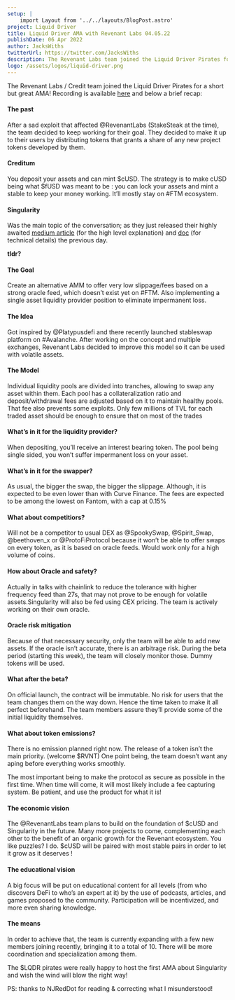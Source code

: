 ```yaml
---
setup: |
    import Layout from '../../layouts/BlogPost.astro'
project: Liquid Driver
title: Liquid Driver AMA with Revenant Labs 04.05.22
publishDate: 06 Apr 2022
author: JacksWiths
twitterUrl: https://twitter.com/JacksWiths
description: The Revenant Labs team joined the Liquid Driver Pirates for a great AMA! Get the alpha in this brief recap by community member JacksWiths. Audited by NJRedDot.
logo: /assets/logos/liquid-driver.png
---
```


The Revenant Labs / Credit team joined the Liquid Driver Pirates for a short but great AMA!
Recording is available <a href="https://odysee.com/@LiquidDriver" target="_blank">here</a> and below a brief recap:

#### The past

After a sad exploit that affected @RevenantLabs (StakeSteak at the time), the team decided to keep working for their goal. They decided to make it up to their users by distributing tokens that grants a share of any new project tokens developed by them.

#### Creditum

You deposit your assets and can mint $cUSD. The strategy is to make cUSD being what $fUSD was meant to be : you can lock your assets and mint a stable to keep your money working. It’ll mostly stay on #FTM ecosystem.

#### Singularity

Was the main topic of the conversation; as they just released their highly awaited <a href="https://revenant-labs.medium.com/what-is-singularity-fa1294f7e640" target="_blank">medium article</a> (for the high level explanation) and <a href="https://docs.revenantlabs.io/singularity/" target="_blank">doc</a> (for technical details) the previous day.

**tldr?**

#### The Goal

Create an alternative AMM to offer very low slippage/fees based on a strong oracle feed, which doesn’t exist yet on #FTM. Also implementing a single asset liquidity provider position to eliminate impermanent loss.

#### The Idea

Got inspired by @Platypusdefi and there recently launched stableswap platform on #Avalanche. After working on the concept and multiple exchanges, Revenant Labs decided to improve this model so it can be used with volatile assets.

#### The Model

Individual liquidity pools are divided into tranches, allowing to swap any asset within them. Each pool has a collateralization ratio and deposit/withdrawal fees are adjusted based on it to maintain healthy pools. That fee also prevents some exploits. Only few millions of TVL for each traded asset should be enough to ensure that on most of the trades

#### What’s in it for the liquidity provider?

When depositing, you’ll receive an interest bearing token. The pool being single sided, you won’t suffer impermanent loss on your asset.

#### What’s in it for the swapper?

As usual, the bigger the swap, the bigger the slippage. Although, it is expected to be even lower than with Curve Finance. The fees are expected to be among the lowest on Fantom, with a cap at 0.15%

#### What about competitiors?

Will not be a competitor to usual DEX as @SpookySwap, @Spirit_Swap, @beethoven_x or @ProtoFiProtocol because it won’t be able to offer swaps on every token, as it is based on oracle feeds. Would work only for a high volume of coins.

#### How about Oracle and safety?

Actually in talks with chainlink to reduce the tolerance with higher frequency feed than 27s, that may not prove to be enough for volatile assets.Singularity will also be fed using CEX pricing. The team is actively working on their own oracle.

#### Oracle risk mitigation

Because of that necessary security, only the team will be able to add new assets. If the oracle isn’t accurate, there is an arbitrage risk. During the beta period (starting this week), the team will closely monitor those. Dummy tokens will be used.

#### What after the beta?

On official launch, the contract will be immutable. No risk for users that the team changes them on the way down. Hence the time taken to make it all perfect beforehand. The team members assure they’ll provide some of the initial liquidity themselves.

#### What about token emissions?

There is no emission planned right now. The release of a token isn’t the main priority. (welcome $RVNT) One point being, the team doesn’t want any aping before everything works smoothly.

The most important being to make the protocol as secure as possible in the first time. When time will come, it will most likely include a fee capturing system. Be patient, and use the product for what it is!

#### The economic vision

The @RevenantLabs team plans to build on the foundation of $cUSD and Singularity in the future. Many more projects to come, complementing each other to the benefit of an organic growth for the Revenant ecosystem. You like puzzles? I do. $cUSD will be paired with most stable pairs in order to let it grow as it deserves !

#### The educational vision

A big focus will be put on educational content for all levels (from who discovers DeFi to who’s an expert at it) by the use of podcasts, articles, and games proposed to the community. Participation will be incentivized, and more even sharing knowledge.

#### The means

In order to achieve that, the team is currently expanding with a few new members joining recently, bringing it to a total of 10. There will be more coordination and specialization among them.

The $LQDR pirates were really happy to host the first AMA about Singularity and wish the wind will blow the right way!

PS: thanks to NJRedDot for reading & correcting what I misunderstood!
